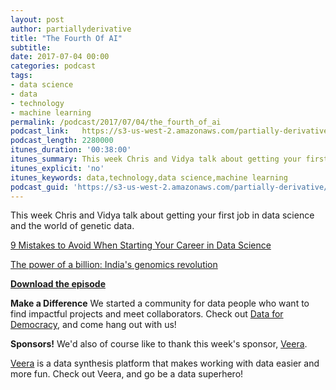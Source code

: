```yaml
---
layout: post
author: partiallyderivative
title: "The Fourth Of AI"
subtitle:
date: 2017-07-04 00:00
categories: podcast
tags:
- data science
- data
- technology
- machine learning
permalink: /podcast/2017/07/04/the_fourth_of_ai
podcast_link: 	https://s3-us-west-2.amazonaws.com/partially-derivative/partially_derivative_the_fourth_of_ai.mp3
podcast_length: 2280000
itunes_duration: '00:38:00'
itunes_summary: This week Chris and Vidya talk about getting your first job in data science and the world of genetic data.
itunes_explicit: 'no'
itunes_keywords: data,technology,data science,machine learning
podcast_guid: 'https://s3-us-west-2.amazonaws.com/partially-derivative/partially_derivative_the_fourth_of_ai.mp3'
---
```


This week Chris and Vidya talk about getting your first job in data science and the world of genetic data.

[9 Mistakes to Avoid When Starting Your Career in Data Science](https://elitedatascience.com/beginner-mistakes)

[The power of a billion: India's genomics revolution](http://www.bbc.com/news/science-environment-40343755)

[**Download the episode**](	https://s3-us-west-2.amazonaws.com/partially-derivative/partially_derivative_the_fourth_of_ai.mp3)

**Make a Difference**
We started a community for data people who want to find impactful projects and meet collaborators. Check out [Data for Democracy](https://medium.com/data-for-democracy), and come hang out with us!

**Sponsors!** We'd also of course like to thank this week's sponsor, [Veera](http://getveera.com/).

[Veera](http://getveera.com/) is a data synthesis platform that makes working with data easier and more fun. Check out Veera, and go be a data superhero!
